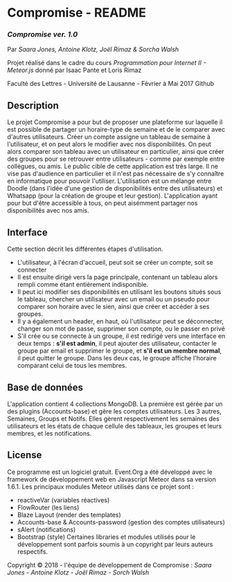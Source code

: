 # Compromise - README
### *Compromise ver. 1.0*
Par *Saara Jones, Antoine Klotz, Joël Rimaz & Sorcha Walsh*

Projet réalisé dans le cadre du cours *Programmation pour Internet II - Meteor.js* donné par Isaac Pante et Loris Rimaz 

Faculté des Lettres - Université de Lausanne - Février à Mai 2017 Github
## Description
Le projet Compromise a pour but de proposer une plateforme sur laquelle il est possible de partager un horaire-type de semaine et de le comparer avec d'autres utilisateurs. Créer un compte assigne un tableau de semaine à l'utilisateur, et on peut alors le modifier avec nos disponibilités. On peut alors comparer son tableau avec un utilisateur en particulier, ainsi que créer des groupes pour se retrouver entre utilisateurs - comme par exemple entre collègues, ou amis.
Le public cible de cette application est très large. Il ne vise pas d'audience en particulier et il n'est pas nécessaire de s'y connaître en informatique pour pouvoir l'utiliser. L'utilisation est un mélange entre Doodle (dans l'idée d'une gestion de disponibilités entre des utilisateurs) et Whatsapp (pour la création de groupe et leur gestion). L'application ayant pour but d'être accessible à tous, on peut aisémment partager nos disponibilités avec nos amis.
## Interface
Cette section décrit les différentes étapes d'utilisation.
* L'utilisateur, à l'écran d'accueil, peut soit se créer un compte, soit se connecter
* Il est ensuite dirigé vers la page principale, contenant un tableau alors rempli comme étant entièrement indisponible.
* Il peut ici modifier ses disponibilités en utilisant les boutons situés sous le tableau, chercher un utilisateur avec un email ou un pseudo pour comparer son horaire avec le sien, ainsi que créer et accéder à ses groupes.
* Il y a également un header, en haut, où l'utilisateur peut se déconnecter, changer son mot de passe, supprimer son compte, ou le passer en privé
* S'il crée ou se connecte à un groupe, il est redirigé vers une interface en deux temps : **s'il est admin**, il peut ajouter des utilisateur, contacter le groupe par email et supprimer le groupe, et **s'il est un membre normal**, il peut quitter le groupe. Dans les deux cas, le groupe affiche l'horaire comparant celui de tous les membres.
## Base de données
L'application contient 4 collections MongoDB. La première est gérée par un des plugins (Accounts-base) et gère les comptes utilisateurs. Les 3 autres, Semaines, Groups et Notifs. Elles gèrent respectivement les semaines des utilisateurs et les états de chaque cellule des tableaux, les groupes et leurs membres, et les notifications.
## License
Ce programme est un logiciel gratuit.
Event.Org a été développé avec le framework de développement web en Javascript Meteor dans sa version 1.6.1.
Les principaux modules Meteor utilisés dans ce projet sont :
* reactiveVar (variables réactives)
* FlowRouter (les liens)
* Blaze Layout (render des templates)
* Accounts-base & Accounts-password (gestion des comptes utilisateurs)
* sAlert (notifications)
* Bootstrap (style)
Certaines libraries et modules utilisés pour le développement sont parfois soumis à un copyright par leurs auteurs respectifs.

Copyright © 2018 - l'équipe de développement de Compromise : *Saara Jones - Antoine Klotz - Joël Rimaz - Sorch Walsh*